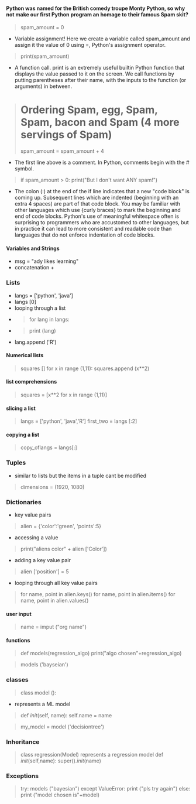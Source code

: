 #### Python was named for the British comedy troupe Monty Python, so why not make our first Python program an homage to their famous Spam skit?

> spam_amount = 0
- Variable assignment! Here we create a variable called spam_amount and assign it the value of 0 using =, Python's assignment operator.

> print(spam_amount)
- A function call. print is an extremely useful builtin Python function that displays the value passed to it on the screen. We call functions by putting parentheses after their name, with the inputs to the function (or arguments) in between.

> # Ordering Spam, egg, Spam, Spam, bacon and Spam (4 more servings of Spam)
> spam_amount = spam_amount + 4
- The first line above is a comment. In Python, comments begin with the # symbol.

> if spam_amount > 0:
> print("But I don't want ANY spam!") 
- The colon (:) at the end of the if line indicates that a new "code block" is coming up. Subsequent lines which are indented (beginning with an extra 4 spaces) are part of that code block. You may be familiar with other languages which use {curly braces} to mark the beginning and end of code blocks. Python's use of meaningful whitespace often is surprising to programmers who are accustomed to other languages, but in practice it can lead to more consistent and readable code than languages that do not enforce indentation of code blocks.



#### Variables and Strings
- msg = "ady likes learning"
- concatenation +

### Lists
- langs = ['python', 'java']
- langs [0]
- looping through a list
- > for lang in langs:
- > print  (lang)
- lang.append ('R')

#### Numerical lists
> squares []
> for x in range (1,11):
> squares.append (x**2)

#### list comprehensions
> squares = [x**2 for x in range (1,11)]

#### slicing a list
> langs = ['python', 'java','R']
> first_two = langs [:2]

#### copying a list
> copy_oflangs = langs[:]


### Tuples
- similar to lists but the items in a tuple cant be modified 
> dimensions = (1920, 1080)

### Dictionaries
- key value pairs
> alien = {'color':'green', 'points':5}
- accessing a value
>print("aliens color" + alien ['Color'])
- adding a key value pair
> alien ['position'] = 5
- looping through all key value pairs 
> for name, point in alien.keys()
> for name, point in alien.items()
> for name, point in alien.values()

#### user input
> name = imput ("org name")

#### functions 
> def models(regression_algo)
> print("algo chosen"+regression_algo)

> models ('bayseian')

### classes
> class model ():
- represents a ML model
> def _init_(self, name):
> self.name = name

> my_model = model ('decisiontree')


### Inheritance
 > class regression(Model)
 represents a regression model
 > def _init_(self,name):
 > super()._init_(name)


### Exceptions
> try:
>  models ("bayesian")
> except ValueError:
> print ("pls try again")
> else:
> print ("model chosen is"+model)


